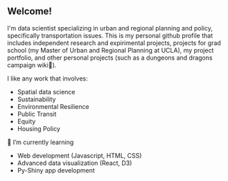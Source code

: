## Welcome!

I'm data scientist specializing in urban and regional planning and policy, specifically transportation issues. This is my personal github profile that includes independent research and expirimental projects, projects for grad school (my Master of Urban and Regional Planning at UCLA), my project portfolio, and other personal projects (such as a dungeons and dragons campaign wiki🐉). 

I like any work that involves:
- Spatial data science
- Sustainability
- Environmental Resilience
- Public Transit
- Equity
- Housing Policy

🌱 I’m currently learning
- Web development (Javascript, HTML, CSS)
- Advanced data visualization (React, D3)
- Py-Shiny app development

<!--
**STReichert/STReichert** is a ✨ _special_ ✨ repository because its `README.md` (this file) appears on your GitHub profile.

Here are some ideas to get you started:

- 🔭 I’m currently working on ...
- 🌱 I’m currently learning ...
- 👯 I’m looking to collaborate on ...
- 🤔 I’m looking for help with ...
- 💬 Ask me about ...
- 📫 How to reach me: ...
- 😄 Pronouns: ...
- ⚡ Fun fact: ...
-->

